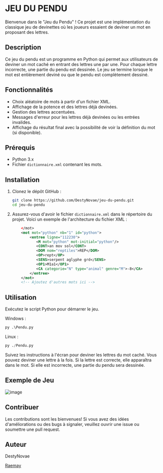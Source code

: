 # JEU DU PENDU

Bienvenue dans le "Jeu du Pendu" ! Ce projet est une implémentation du classique jeu de devinettes où les joueurs essaient de deviner un mot en proposant des lettres.

## Description

Ce jeu du pendu est un programme en Python qui permet aux utilisateurs de deviner un mot caché en entrant des lettres une par une. Pour chaque lettre incorrecte, une partie du pendu est dessinée. Le jeu se termine lorsque le mot est entièrement deviné ou que le pendu est complètement dessiné.

## Fonctionnalités

- Choix aléatoire de mots à partir d'un fichier XML.
- Affichage de la potence et des lettres déjà devinées.
- Gestion des lettres accentuées.
- Messages d'erreur pour les lettres déjà devinées ou les entrées invalides.
- Affichage du résultat final avec la possibilité de voir la définition du mot (si disponible).

## Prérequis

- Python 3.x
- Fichier `dictionnaire.xml` contenant les mots.

## Installation

1. Clonez le dépôt GitHub :

    ```bash
    git clone https://github.com/DestyNovae/jeu-du-pendu.git
    cd jeu-du-pendu
    ```

2. Assurez-vous d'avoir le fichier `dictionnaire.xml` dans le répertoire du projet. Voici un exemple de l'architecture du fichier XML :

    ```xml
        </mot>
        <mot mot="python" nb="1" id="python">
            <entree ligne="112230">
               <M mot="python" mot-initial="python"/>
               <CONT>an mov sol</CONT>
               <DOM nom="reptiles">REP</DOM>
               <OP>rept</OP>
               <SENS>serpent aglyphe grd</SENS>
               <OP1>M1a1</OP1>
               <CA categorie="N" type="animal" genre="M">-8</CA>
            </entree>
        </mot>
        <!-- Ajoutez d'autres mots ici -->
    ```

## Utilisation

Exécutez le script Python pour démarrer le jeu.

Windows :
  ```python
  py .\Pendu.py
  ```

Linux :
  ```python
  py ./Pendu.py
  ```

Suivez les instructions à l'écran pour deviner les lettres du mot caché.
Vous pouvez deviner une lettre à la fois.
Si la lettre est correcte, elle apparaîtra dans le mot.
Si elle est incorrecte, une partie du pendu sera dessinée.

## Exemple de Jeu

![image](https://github.com/DestyNovae/Jeu-du-pendu/assets/152598490/46c6787a-8d2f-4399-8dfa-78293a59b625)

## Contribuer

Les contributions sont les bienvenues! Si vous avez des idées d'améliorations ou des bugs à signaler, veuillez ouvrir une issue ou soumettre une pull request.

## Auteur

DestyNovae

[Raemay](https://github.com/raemay)
